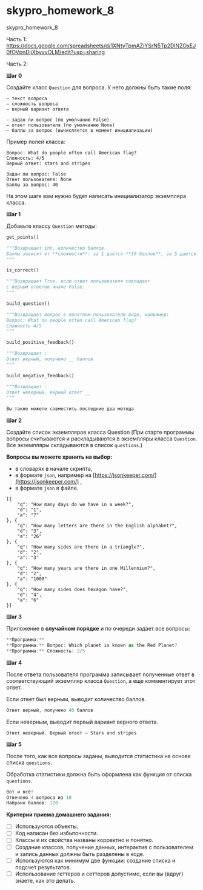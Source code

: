 # skypro_homework_8
skypro_homework_8

Часть 1:
https://docs.google.com/spreadsheets/d/1XNtyTpmAZiYSrN5Tp2DINZOxEJ0fOVpnDijXbyvvOLM/edit?usp=sharing

Часть 2:

**Шаг 0**

Создайте класс `Question` для вопроса. У него должны быть такие поля: 

```text
– текст вопроса
– сложность вопроса
– верный вариант ответа

– задан ли вопрос (по умолчанию False)
– ответ пользователя (по умолчанию None)
– баллы за вопрос (вычисляется в момент инициализации)
```

Пример полей класса:

```text
Вопрос: What do people often call American flag?
Сложность: 4/5
Верный ответ: stars and stripes
 
Задан ли вопрос: False
Ответ пользователя: None
Баллы за вопрос: 40
```

На этом шаге вам нужно будет написать инициализатор экземпляра класса.

**Шаг 1**

Добавьте классу `Question` методы:

```python
get_points()

"""Возвращает int, количество баллов.
Баллы зависят от **сложности**: за 1 дается **10 баллов**, за 5 дается **50 баллов**.
"""

is_correct()

"""Возвращает True, если ответ пользователя совпадает 
с верным ответов иначе False.
"""

build_question()

"""Возвращает вопрос в понятном пользователю виде, например:
Вопрос: What do people often call American flag?
Сложность 4/5
"""

build_positive_feedback()

"""Возвращает :
Ответ верный, получено __ баллов
"""

build_negative_feedback()

"""Возвращает :
Ответ неверный, верный ответ __
"""

Вы также можете совместить последние два метода
```

**Шаг 2**

Создайте список экземпляров класса Question (При старте программы вопросы считываются и раскладываются в экземпляры класса `Question`. Все экземпляры складываются в список `questions`.)

**Вопросы вы можете хранить на выбор:**

- в словарях в начале скрипта,
- в формате `json`, например на [https://jsonkeeper.com/](https://jsonkeeper.com/) ,
- в формате `json` в файле.

```markup
[{
    "q": "How many days do we have in a week?",
    "d": "1",
    "a": "7"
}, {
    "q": "How many letters are there in the English alphabet?",
    "d": "3",
    "a": "26"
}, {
    "q": "How many sides are there in a triangle?",
    "d": "2",
    "a": "3"
}, {
    "q": "How many years are there in one Millennium?",
    "d": "2",
    "a": "1000"
}, {
    "q": "How many sides does hexagon have?",
    "d": "4",
    "a": "6"
}]
```

**Шаг 3**

Приложение в **случайном порядке** и по очереди задает все вопросы:

```jsx
**Программа:** 
**Программа:** Вопрос: Which planet is known as the Red Planet?
**Программа:** Сложность: 2/5
```

**Шаг 4**

После ответа пользователя программа записывает полученные ответ в соответствующий экземпляр класса `Question`, а  еще комментирует этот ответ.

Если ответ был верным, выводит количество баллов.

```jsx
Ответ верный, получено 40 баллов
```

Если неверным, выводит первый вариант верного ответа.

```markup
Ответ неверный. Верный ответ – Stars and stripes
```

**Шаг 5**

После того, как все вопросы заданы, выводится статистика на основе списка `questions.`

Обработка статистики должна быть оформлена как функция от списка `questions`.

```jsx
Вот и всё!
Отвечено 4 вопроса из 10
Набрано баллов: 120
```

**Критерии приема домашнего задания:**

- [ ]  Используются объекты.
- [ ]  Код написан без избыточности.
- [ ]  Классы и их свойства названы корректно и понятно.
- [ ]  Создание классов, получение данных, интерактив с пользователем и запись данных должны быть разделены в коде.
- [ ]  Используются как минимум две функции: создание списка и подсчет результатов.
- [ ]  Использование геттеров и сеттеров допустимо, если вы (вдруг) знаете, как это делать.
